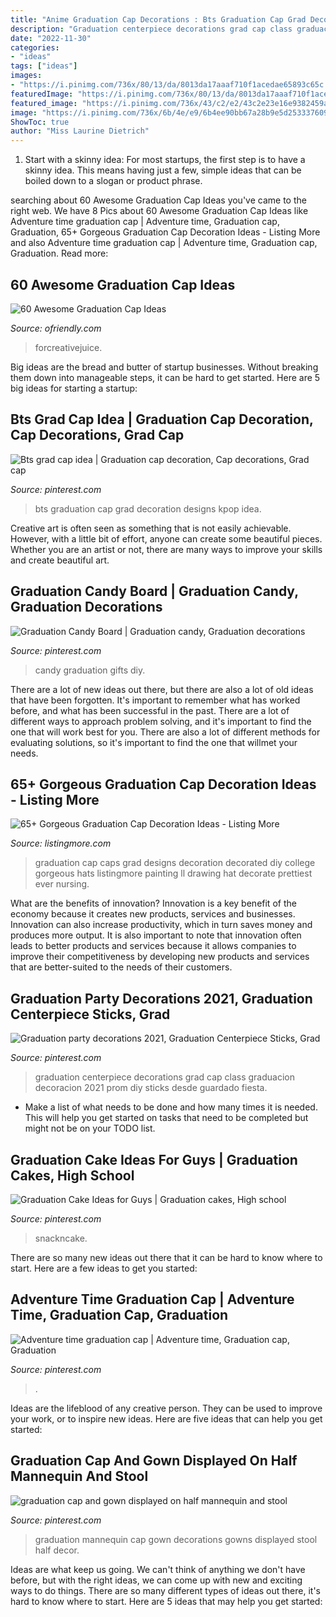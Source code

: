 ```yaml
---
title: "Anime Graduation Cap Decorations : Bts Graduation Cap Grad Decoration Designs Kpop Idea"
description: "Graduation centerpiece decorations grad cap class graduacion decoracion 2021 prom diy sticks desde guardado fiesta"
date: "2022-11-30"
categories:
- "ideas"
tags: ["ideas"]
images:
- "https://i.pinimg.com/736x/80/13/da/8013da17aaaf710f1acedae65893c65c.jpg"
featuredImage: "https://i.pinimg.com/736x/80/13/da/8013da17aaaf710f1acedae65893c65c.jpg"
featured_image: "https://i.pinimg.com/736x/43/c2/e2/43c2e23e16e9382459a664a86cd198a5.jpg"
image: "https://i.pinimg.com/736x/6b/4e/e9/6b4ee90bb67a28b9e5d2533376097a63.jpg"
ShowToc: true
author: "Miss Laurine Dietrich"
---
```



1. Start with a skinny idea: For most startups, the first step is to have a skinny idea. This means having just a few, simple ideas that can be boiled down to a slogan or product phrase.

	

		
searching about 60 Awesome Graduation Cap Ideas you've came to the right web. We have 8 Pics about 60 Awesome Graduation Cap Ideas like Adventure time graduation cap | Adventure time, Graduation cap, Graduation, 65+ Gorgeous Graduation Cap Decoration Ideas - Listing More and also Adventure time graduation cap | Adventure time, Graduation cap, Graduation. Read more:
		
    
## 60 Awesome Graduation Cap Ideas

<img loading=lazy src="https://ofriendly.com/wp-content/uploads/2016/11/graduation-caps/57-graduation-cap-ideas.jpg" onerror="this.onerror=null;this.src='https://tse2.mm.bing.net/th?id=OIP.M0JN7gzmeKe1RqlH7JM3vgHaIq&amp;pid=15.1';" alt="60 Awesome Graduation Cap Ideas">

_Source: ofriendly.com_

>forcreativejuice. 

	

Big ideas are the bread and butter of startup businesses. Without breaking them down into manageable steps, it can be hard to get started. Here are 5 big ideas for starting a startup: 

    
## Bts Grad Cap Idea | Graduation Cap Decoration, Cap Decorations, Grad Cap

<img loading=lazy src="https://i.pinimg.com/736x/6b/4e/e9/6b4ee90bb67a28b9e5d2533376097a63.jpg" onerror="this.onerror=null;this.src='https://tse3.mm.bing.net/th?id=OIP.snuobHJpGJRKcgitQVXY0wHaJ3&amp;pid=15.1';" alt="Bts grad cap idea | Graduation cap decoration, Cap decorations, Grad cap">

_Source: pinterest.com_

>bts graduation cap grad decoration designs kpop idea. 

	

Creative art is often seen as something that is not easily achievable. However, with a little bit of effort, anyone can create some beautiful pieces. Whether you are an artist or not, there are many ways to improve your skills and create beautiful art.

    
## Graduation Candy Board | Graduation Candy, Graduation Decorations

<img loading=lazy src="https://i.pinimg.com/736x/19/32/03/193203cfc7f8324f2904c24c9d6bfb64.jpg" onerror="this.onerror=null;this.src='https://tse1.mm.bing.net/th?id=OIP.J87QRg0CVkUTBTYXKuh6WAHaJ3&amp;pid=15.1';" alt="Graduation Candy Board | Graduation candy, Graduation decorations">

_Source: pinterest.com_

>candy graduation gifts diy. 

	

There are a lot of new ideas out there, but there are also a lot of old ideas that have been forgotten. It's important to remember what has worked before, and what has been successful in the past. There are a lot of different ways to approach problem solving, and it's important to find the one that will work best for you. There are also a lot of different methods for evaluating solutions, so it's important to find the one that willmet your needs.

    
## 65+ Gorgeous Graduation Cap Decoration Ideas - Listing More

<img loading=lazy src="http://listingmore.com/wp-content/uploads/2016/07/graduation-cap-decoration/6-graduation-cap-decoration-ideas.jpg" onerror="this.onerror=null;this.src='https://tse3.mm.bing.net/th?id=OIP.uvxTzLIvZLGIEmDCxE4RBgHaKa&amp;pid=15.1';" alt="65+ Gorgeous Graduation Cap Decoration Ideas - Listing More">

_Source: listingmore.com_

>graduation cap caps grad designs decoration decorated diy college gorgeous hats listingmore painting ll drawing hat decorate prettiest ever nursing. 

	

What are the benefits of innovation?
Innovation is a key benefit of the economy because it creates new products, services and businesses. Innovation can also increase productivity, which in turn saves money and produces more output. It is also important to note that innovation often leads to better products and services because it allows companies to improve their competitiveness by developing new products and services that are better-suited to the needs of their customers.

    
## Graduation Party Decorations 2021, Graduation Centerpiece Sticks, Grad

<img loading=lazy src="https://i.pinimg.com/736x/80/13/da/8013da17aaaf710f1acedae65893c65c.jpg" onerror="this.onerror=null;this.src='https://tse2.mm.bing.net/th?id=OIP.Op2MMGCc9A9oYjv3LeZHkAHaHa&amp;pid=15.1';" alt="Graduation party decorations 2021, Graduation Centerpiece Sticks, Grad">

_Source: pinterest.com_

>graduation centerpiece decorations grad cap class graduacion decoracion 2021 prom diy sticks desde guardado fiesta. 

	

- Make a list of what needs to be done and how many times it is needed. This will help you get started on tasks that need to be completed but might not be on your TODO list.

    
## Graduation Cake Ideas For Guys | Graduation Cakes, High School

<img loading=lazy src="https://i.pinimg.com/736x/46/c1/f5/46c1f5c0b9bdf5d011a4e8f26ea4e4cc.jpg" onerror="this.onerror=null;this.src='https://tse3.mm.bing.net/th?id=OIP.PgXvMHGGrjM77oYq2iy1TQHaLH&amp;pid=15.1';" alt="Graduation Cake Ideas for Guys | Graduation cakes, High school">

_Source: pinterest.com_

>snackncake. 

	

There are so many new ideas out there that it can be hard to know where to start. Here are a few ideas to get you started: 

    
## Adventure Time Graduation Cap | Adventure Time, Graduation Cap, Graduation

<img loading=lazy src="https://i.pinimg.com/736x/43/c2/e2/43c2e23e16e9382459a664a86cd198a5.jpg" onerror="this.onerror=null;this.src='https://tse3.mm.bing.net/th?id=OIP.O79mASe0pjHnDPeLu769FQHaJ3&amp;pid=15.1';" alt="Adventure time graduation cap | Adventure time, Graduation cap, Graduation">

_Source: pinterest.com_

>. 

	

Ideas are the lifeblood of any creative person. They can be used to improve your work, or to inspire new ideas. Here are five ideas that can help you get started: 

    
## Graduation Cap And Gown Displayed On Half Mannequin And Stool

<img loading=lazy src="https://i.pinimg.com/736x/97/fb/ff/97fbffbd04c34b690e017e6b11c0cdf0.jpg" onerror="this.onerror=null;this.src='https://tse4.mm.bing.net/th?id=OIP.LbUS6mjcUPFk4wAGGO4hwwHaNK&amp;pid=15.1';" alt="graduation cap and gown displayed on half mannequin and stool">

_Source: pinterest.com_

>graduation mannequin cap gown decorations gowns displayed stool half decor. 

	

Ideas are what keep us going. We can't think of anything we don't have before, but with the right ideas, we can come up with new and exciting ways to do things. There are so many different types of ideas out there, it's hard to know where to start. Here are 5 ideas that may help you get started: 

